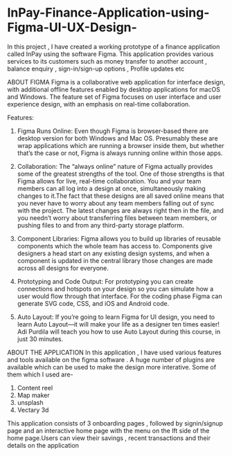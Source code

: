 # InPay-Finance-Application-using-Figma-UI-UX-Design-
In this project , I have created a working prototype of a finance application called InPay using the software Figma. This application provides various services to its customers such as money transfer to another account , balance enquiry , sign-in/sign-up options , Profile updates etc

ABOUT FIGMA
Figma is a collaborative web application for interface design, with additional offline features enabled by desktop applications for macOS and Windows. The feature set of Figma focuses on user interface and user experience design, with an emphasis on real-time collaboration.

Features:

1) Figma Runs Online:
                      Even though Figma is browser-based there are desktop version for both Windows and Mac OS. Presumably these are wrap applications which are running a browser inside them, but whether that’s the case or not, Figma is always running online within those apps. 
                      
2) Collaboration:
                   The “always online” nature of Figma actually provides some of the greatest strengths of the tool. One of those strengths is that Figma allows for live, real-time collaboration. You and your team members can all log into a design at once, simultaneously making changes to it.The fact that these designs are all saved online means that you never have to worry about any team members falling out of sync with the project. The latest changes are always right then in the file, and you needn’t worry about transferring files between team members, or pushing files to and from any third-party storage platform.
                      
3) Component Libraries:
                        Figma allows you to build up libraries of reusable components which the whole team has access to. Components give designers a head start on any existing design systems, and when a component is updated in the central library those changes are made across all designs for everyone.
                        
4) Prototyping and Code Output:
                                For prototyping you can create connections and hotspots on your design so you can simulate how a user would flow through that interface. For the coding phase Figma can generate SVG code, CSS, and iOS and Android code.

5) Auto Layout:
                If you’re going to learn Figma for UI design, you need to learn Auto Layout—it will make your life as a designer ten times easier! Adi Purdila will teach you how to use Auto Layout during this course, in just 30 minutes.
             
ABOUT THE APPLICATION
In this application , I have used various features and tools available on the figma software . A huge number of plugins are available which can be used to make the design more interative. Some of them which I used are-
1) Content reel
2) Map maker
3) unsplash
4) Vectary 3d

This application consists of 3 onboarding pages , followed by signin/signup page and an interactive home page with the menu on the lft side of the home page.Users can view their savings , recent transactions and their details on the application

